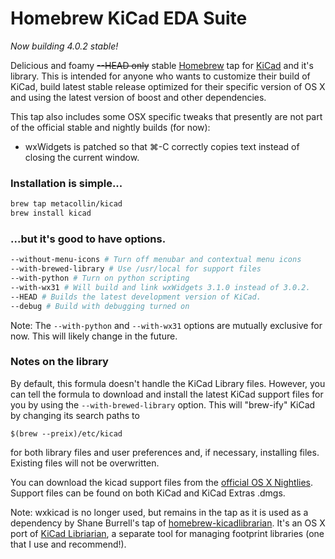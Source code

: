 # Homebrew KiCad EDA Suite 
_Now building 4.0.2 stable!_

Delicious and foamy ~~--HEAD  only~~ stable [Homebrew](https://github.com/mxcl/homebrew) tap for [KiCad](http://www.kicad-pcb.org) and it's library.  This is intended for anyone who wants to customize their build of KiCad, build latest stable release optimized for their specific version of OS X and using the latest version of boost and other dependencies.  

This tap also includes some OSX specific tweaks that presently are not part of the official stable and nightly builds (for now):

-  wxWidgets is patched so that &#8984;-C correctly copies text instead of closing the current window.

### Installation is simple...
```sh
brew tap metacollin/kicad
brew install kicad
```

### ...but it's good to have options.
```sh
--without-menu-icons # Turn off menubar and contextual menu icons
--with-brewed-library # Use /usr/local for support files
--with-python # Turn on python scripting
--with-wx31 # Will build and link wxWidgets 3.1.0 instead of 3.0.2.
--HEAD # Builds the latest development version of KiCad.
--debug # Build with debugging turned on
```

Note: The `--with-python` and `--with-wx31` options are mutually exclusive for now.  This will likely change in the future.


### Notes on the library
By default, this formula doesn't handle the KiCad Library files.  However, you can tell the formula to download and install the latest KiCad support files for you by using the `--with-brewed-library` option.  This will "brew-ify" KiCad by changing its search paths to

`$(brew --preix)/etc/kicad`

for both library files and user preferences and, if necessary, installing files.  Existing files will not be overwritten.  

You can download the kicad support files from the [official OS X Nightlies](http://downloads.kicad-pcb.org/osx/).  Support files can be found on both KiCad and KiCad Extras .dmgs.

Note: wxkicad is no longer used, but remains in the tap as it is used as a dependency by Shane Burrell's tap of [homebrew-kicadlibrarian](https://github.com/shaneburrell/homebrew-kicadlibrarian).  It's an OS X port of  [KiCad Libriarian](http://www.compuphase.com/electronics/kicadlibrarian_en.htm), a separate tool for managing footprint libraries (one that I use and recommend!).

